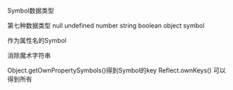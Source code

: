 ## 
Symbol数据类型

第七种数据类型
null undefined number string boolean object symbol

作为属性名的Symbol

消除魔术字符串

Object.getOwnPropertySymbols()得到Symbol的key
Reflect.ownKeys()  可以得到所有